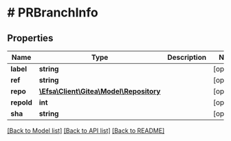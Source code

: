 # # PRBranchInfo

## Properties

Name | Type | Description | Notes
------------ | ------------- | ------------- | -------------
**label** | **string** |  | [optional]
**ref** | **string** |  | [optional]
**repo** | [**\Efsa\Client\Gitea\Model\Repository**](Repository.md) |  | [optional]
**repoId** | **int** |  | [optional]
**sha** | **string** |  | [optional]

[[Back to Model list]](../../README.md#models) [[Back to API list]](../../README.md#endpoints) [[Back to README]](../../README.md)
